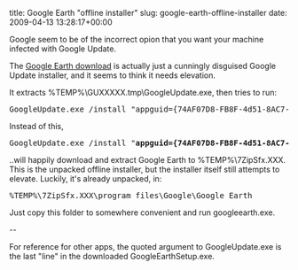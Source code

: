 title: Google Earth "offline installer"
slug: google-earth-offline-installer
date: 2009-04-13 13:28:17+00:00

Google seem to be of the incorrect opion that you want your machine infected with Google Update.

The <a href="http://earth.google.com/download-earth.html">Google Earth download</a> is actually just a cunningly disguised Google Update installer, and it seems to think it needs elevation.

It extracts %TEMP%\GUXXXXX.tmp\GoogleUpdate.exe, then tries to run:

<pre>GoogleUpdate.exe /install "appguid={74AF07D8-FB8F-4d51-8AC7-927721D56EBB}&appname=Google%20Earth&needsadmin=true" /installelevated</pre>

Instead of this,

<pre>GoogleUpdate.exe /install "<strong>appguid={74AF07D8-FB8F-4d51-8AC7-927721D56EBB}&appname=Google%20Earth</strong>"</pre>

..will happily download and extract Google Earth to %TEMP%\7ZipSfx.XXX.  This is the unpacked offline installer, but the installer itself still attempts to elevate.  Luckily, it's already unpacked, in:

<pre>%TEMP%\7ZipSfx.XXX\program files\Google\Google Earth</pre>

Just copy this folder to somewhere convenient and run googleearth.exe.

--

For reference for other apps, the quoted argument to GoogleUpdate.exe is the last "line" in the downloaded GoogleEarthSetup.exe.